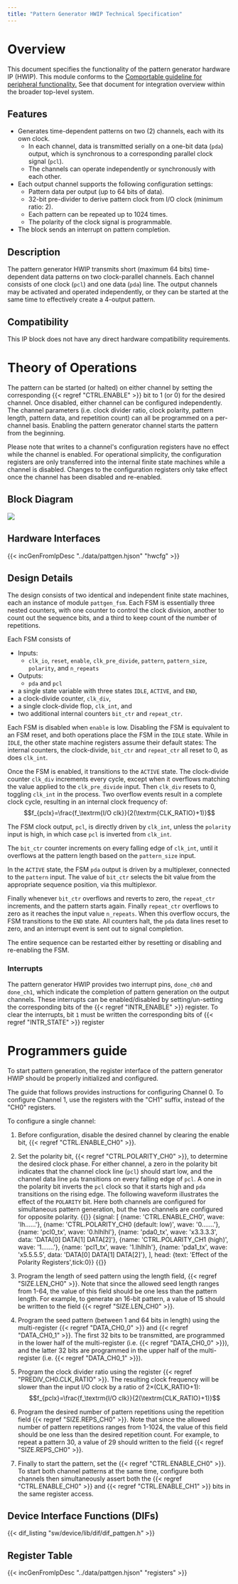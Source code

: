```yaml
---
title: "Pattern Generator HWIP Technical Specification"
---
```


# Overview

This document specifies the functionality of the pattern generator hardware IP (HWIP).
This module conforms to the [Comportable guideline for peripheral functionality.](../../../doc/contributing/hw/comportability/README.md)
See that document for integration overview within the broader top-level system.

## Features

- Generates time-dependent patterns on two (2) channels, each with its own clock.
   - In each channel, data is transmitted serially on a one-bit data (`pda`) output, which is synchronous to a corresponding parallel clock signal (`pcl`).
   - The channels can operate independently or synchronously with each other.
- Each output channel supports the following configuration settings:
    - Pattern data per output (up to 64 bits of data).
    - 32-bit pre-divider to derive pattern clock from I/O clock (minimum ratio: 2).
    - Each pattern can be repeated up to 1024 times.
    - The polarity of the clock signal is programmable.
- The block sends an interrupt on pattern completion.

## Description

The pattern generator HWIP transmits short (maximum 64 bits) time-dependent data patterns on two clock-parallel channels.
Each channel consists of one clock (`pcl`) and one data (`pda`) line.
The output channels may be activated and operated independently, or they can be started at the same time to effectively create a 4-output pattern.

## Compatibility

This IP block does not have any direct hardware compatibility requirements.

# Theory of Operations

The pattern can be started (or halted) on either channel by setting the corresponding {{< regref "CTRL.ENABLE" >}} bit to 1 (or 0) for the desired channel.
Once disabled, either channel can be configured independently.
The channel parameters (i.e. clock divider ratio, clock polarity, pattern length, pattern data, and repetition count) can all be programmed on a per-channel basis.
Enabling the pattern generator channel starts the pattern from the beginning.

Please note that writes to a channel's configuration registers have no effect while the channel is enabled.
For operational simplicity, the configuration registers are only transferred into the internal finite state machines while a channel is disabled.
Changes to the configuration registers only take effect once the channel has been disabled and re-enabled.

## Block Diagram

![](./doc/pattgen_block_diagram.svg)

## Hardware Interfaces

{{< incGenFromIpDesc "../data/pattgen.hjson" "hwcfg" >}}

## Design Details

The design consists of two identical and independent finite state machines, each an instance of module `pattgen_fsm`.
Each FSM is essentially three nested counters, with one counter to control the clock division, another to count out the sequence bits, and a third to keep count of the number of repetitions.

Each FSM consists of
- Inputs:
    - `clk_io`, `reset`, `enable`, `clk_pre_divide`, `pattern`, `pattern_size`, `polarity`,  and `n_repeats`
- Outputs:
    - `pda` and `pcl`
- a single state variable with three states `IDLE`, `ACTIVE`, and `END`,
- a clock-divide counter, `clk_div`,
- a single clock-divide flop, `clk_int`, and
- two additional internal counters `bit_ctr` and `repeat_ctr`.

Each FSM is disabled when `enable` is low.
Disabling the FSM is equivalent to an FSM reset, and both operations place the FSM in the `IDLE` state.
While in `IDLE`, the other state machine registers assume their default states:
The internal counters, the clock-divide, `bit_ctr` and `repeat_ctr` all reset to 0, as does `clk_int`.

Once the FSM is enabled, it transitions to the `ACTIVE` state.
The clock-divide counter `clk_div` increments every cycle, except when it overflows matching the value applied to the `clk_pre_divide` input.
Then `clk_div` resets to 0, toggling `clk_int` in the process.
Two overflow events result in a complete clock cycle, resulting in an internal clock frequency of:
$$f_{pclx}=\frac{f_\textrm{I/O clk}}{2(\textrm{CLK_RATIO}+1)}$$

The FSM clock output, `pcl`, is directly driven by `clk_int`, unless the `polarity` input is high, in which case `pcl` is inverted from `clk_int`.

The `bit_ctr` counter increments on every falling edge of `clk_int`, until it overflows at the pattern length based on the `pattern_size` input.

In the `ACTIVE` state, the FSM `pda` output is driven by a multiplexer, connected to the `pattern` input.
The value of `bit_ctr` selects the bit value from the appropriate sequence position, via this multiplexor.

Finally whenever `bit_ctr` overflows and reverts to zero, the `repeat_ctr` increments, and the pattern starts again.
Finally `repeat_ctr` overflows to zero as it reaches the input value `n_repeats`.
When this overflow occurs, the FSM transitions to the `END` state.
All counters halt, the `pda` data lines reset to zero, and an interrupt event is sent out to signal completion.

The entire sequence can be restarted either by resetting or disabling and re-enabling the FSM.

### Interrupts

The pattern generator HWIP provides two interrupt pins, `done_ch0` and `done_ch1`, which indicate the completion of pattern generation on the output channels.
These interrupts can be enabled/disabled by setting/un-setting the corresponding bits of the {{< regref "INTR_ENABLE" >}} register.
To clear the interrupts, bit `1` must be written the corresponding bits of {{< regref "INTR_STATE" >}} register

# Programmers guide

To start pattern generation, the register interface of the pattern generator HWIP should be properly initialized and configured.

The guide that follows provides instructions for configuring Channel 0.
To configure Channel 1, use the registers with the "CH1" suffix, instead of the "CH0" registers.

To configure a single channel:
1. Before configuration, disable the desired channel by clearing the enable bit, {{< regref "CTRL.ENABLE_CH0" >}}.
1. Set the polarity bit, {{< regref "CTRL.POLARITY_CH0" >}}, to determine the desired clock phase.
For either channel, a zero in the polarity bit indicates that the channel clock line (`pcl`) should start low, and the channel data line `pda` transitions on every falling edge of `pcl`.
A one in the polarity bit inverts the `pcl` clock so that it starts high and `pda` transitions on the rising edge.
The following waveform illustrates the effect of the `POLARITY` bit.
Here both channels are configured for simultaneous pattern generation, but the two channels are configured for opposite polarity.
{{<wavejson>}}
{signal: [
  {name: 'CTRL.ENABLE_CH0', wave: 'lh......'},
  {name: 'CTRL.POLARITY_CH0 (default: low)', wave: '0.......'},
  {name: 'pcl0_tx', wave: '0.hlhlhl'},
  {name: 'pda0_tx', wave: 'x3.3.3.3', data: 'DATA[0] DATA[1] DATA[2]'},
  {name: 'CTRL.POLARITY_CH1 (high)', wave: '1.......'},
  {name: 'pcl1_tx', wave: '1.lhlhlh'},
  {name: 'pda1_tx', wave: 'x5.5.5.5', data: 'DATA[0] DATA[1] DATA[2]'},
],
  head: {text: 'Effect of the Polarity Registers',tick:0}}
{{</wavejson>}}

1. Program the length of seed pattern using the length field, {{< regref "SIZE.LEN_CH0" >}}.
Note that since the allowed seed length ranges from 1-64, the value of this field should be one less than the pattern length.
For example, to generate an 16-bit pattern, a value of 15 should be written to the field {{< regref "SIZE.LEN_CH0" >}}.
1. Program the seed pattern (between 1 and 64 bits in length) using the multi-register {{< regref "DATA_CH0_0" >}} and {{< regref "DATA_CH0_1" >}}.
The first 32 bits to be transmitted, are programmed in the lower half of the multi-register (i.e. {{< regref "DATA_CH0_0" >}}), and the latter 32 bits are programmed in the upper half of the multi-register (i.e. {{< regref "DATA_CH0_1" >}}).
1. Program the clock divider ratio using the register {{< regref "PREDIV_CH0.CLK_RATIO" >}}.
The resulting clock frequency will be slower than the input I/O clock by a ratio of 2&times;(CLK_RATIO+1):
$$f_{pclx}=\frac{f_\textrm{I/O clk}}{2(\textrm{CLK_RATIO}+1)}$$
1. Program the desired number of pattern repetitions using the repetition field {{< regref "SIZE.REPS_CH0" >}}.
Note that since the allowed number of pattern repetitions ranges from 1-1024, the value of this field should be one less than the desired repetition count.
For example, to repeat a pattern 30, a value of 29 should written to the field {{< regref "SIZE.REPS_CH0" >}}.
1. Finally to start the pattern, set the {{< regref "CTRL.ENABLE_CH0" >}}.
To start both channel patterns at the same time, configure both channels then simultaneously assert both the {{< regref "CTRL.ENABLE_CH0" >}} and {{< regref "CTRL.ENABLE_CH1" >}} bits in the same register access.

## Device Interface Functions (DIFs)

{{< dif_listing "sw/device/lib/dif/dif_pattgen.h" >}}

## Register Table

{{< incGenFromIpDesc "../data/pattgen.hjson" "registers" >}}
